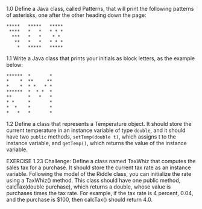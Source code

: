 1.0 Define a Java class, called Patterns, that will print the following patterns of asterisks, one after the other
heading down the page:

    *****   *****   *****
     ****   *   *   * * *
      ***   *   *    * *
       **   *   *   * * *
        *   *****   *****

1.1 Write a Java class that prints your initials as block letters, as the example below:

    ******  *       *
    *    *  **     **
    *    *  * *   * *
    ******  *  * *  *
    **      *   *   *
    * *     *       *
    *  *    *       *
    *   *   *       *

1.2 Define a class that represents a Temperature object. It should store the current temperature in an instance variable of type
`double`, and it should have two `public` methods, `setTemp(double t)`, which assigns t to the instance variable, and `getTemp()`, which returns the value of the instance variable.

EXERCISE 1.23 Challenge: Define a class named TaxWhiz that computes the
sales tax for a purchase. It should store the current tax rate as an instance
variable. Following the model of the Riddle class, you can initialize the rate
using a TaxWhiz() method. This class should have one public method,
calcTax(double purchase), which returns a double, whose value is
purchases times the tax rate. For example, if the tax rate is 4 percent, 0.04, and
the purchase is $100, then calcTax() should return 4.0.